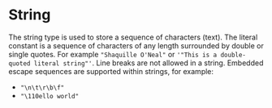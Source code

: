 # String

The string type is used to store a sequence of characters (text). The literal constant is a sequence of characters of any length surrounded by double or single quotes. For example `"Shaquille O'Neal"` or `'"This is a double-quoted literal string"'`. Line breaks are not allowed in a string. Embedded escape sequences are supported within strings, for example:

- `"\n\t\r\b\f"`
- `"\110ello world"`
